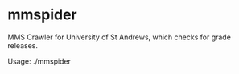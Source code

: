 mmspider
========

MMS Crawler for University of St Andrews, which checks for grade releases.

Usage: ./mmspider <username> <password> <email address>
